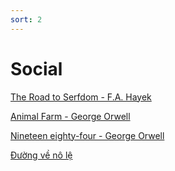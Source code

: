```yaml
---
sort: 2
---
```


# Social

[The Road to Serfdom - F.A. Hayek](https://ctheory.sitehost.iu.edu/img/Hayek_The_Road_to_Serfdom.pdf)

[Animal Farm - George Orwell](https://gutenberg.net.au/ebooks01/0100011h.html)

[Nineteen eighty-four - George Orwell](https://gutenberg.net.au/ebooks01/0100021h.html)

[Đường về nô lệ](._pdf/thuvienpdf.com_duong-ve-no-le.pdf)
